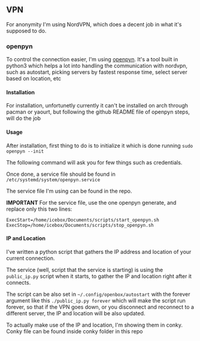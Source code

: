## VPN

For anonymity I'm using NordVPN, which does a decent job in what it's supposed to do.

### openpyn

To control the connection easier, I'm using [openpyn](https://github.com/jotyGill/openpyn-nordvpn). It's a tool built in python3 which helps a lot into handling the communication with nordvpn, such as autostart, picking servers by fastest response time, select server based on location, etc

#### Installation
For installation, unfortunetly currently it can't be installed on arch through pacman or yaourt, but following the github README file of openpyn steps, will do the job

#### Usage

After installation, first thing to do is to initialize it which is done running `sudo openpyn --init`

The following command will ask you for few things such as credentials.

Once done, a service file should be found in `/etc/systemd/system/openpyn.service`

The service file I'm using can be found in the repo.

**IMPORTANT** For the service file, use the one openpyn generate, and replace only this two lines:
```
ExecStart=/home/icebox/Documents/scripts/start_openpyn.sh
ExecStop=/home/icebox/Documents/scripts/stop_openpyn.sh
```

#### IP and Location

I've written a python script that gathers the IP address and location of your current connection.

The service (well, script that the service is starting) is using the `public_ip.py` script when it starts, to gather the IP and location right after it connects.

The script can be also set in `~/.config/openbox/autostart` with the forever argument like this
`./public_ip.py forever` which will make the script run forever, so that if the VPN goes down, or you disconnect and reconnect to a different server, the IP and location will be also updated.

To actually make use of the IP and location, I'm showing them in conky. Conky file can be found inside conky folder in this repo